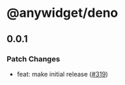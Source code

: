 # @anywidget/deno

## 0.0.1

### Patch Changes

- feat: make initial release ([#319](https://github.com/manzt/anywidget/pull/319))
